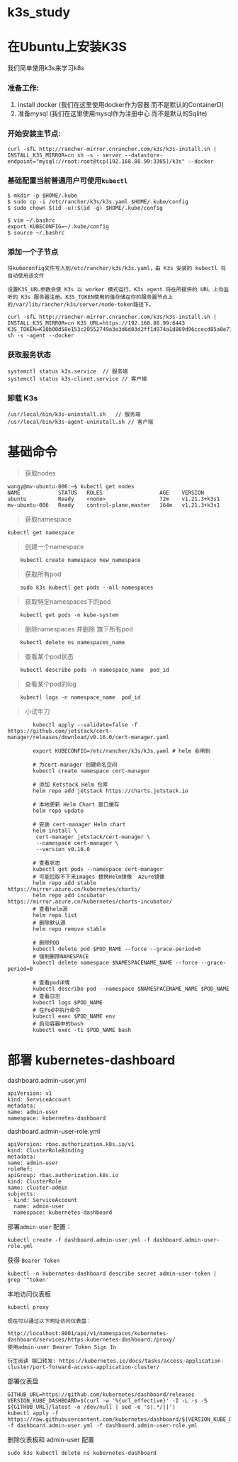 # k3s_study

# 在Ubuntu上安装K3S

我们简单使用k3s来学习k8s

### 准备工作:

1. install docker  (我们在这里使用docker作为容器 而不是默认的ContainerD)
2. 准备mysql  (我们在这里使用mysql作为注册中心 而不是默认的Sqlite)

### 开始安装主节点:

``` 
curl -sfL http://rancher-mirror.cnrancher.com/k3s/k3s-install.sh | INSTALL_K3S_MIRROR=cn sh -s - server --datastore-endpoint="mysql://root:root@tcp(192.168.88.99:3305)/k3s" --docker
```

### 基础配置当前普通用户可使用`kubectl`

``` 
$ mkdir -p $HOME/.kube
$ sudo cp -i /etc/rancher/k3s/k3s.yaml $HOME/.kube/config
$ sudo chown $(id -u):$(id -g) $HOME/.kube/config
 
$ vim ~/.bashrc
export KUBECONFIG=~/.kube/config
$ source ~/.bashrc
```

### 添加一个子节点

``` 
将kubeconfig文件写入到/etc/rancher/k3s/k3s.yaml，由 K3s 安装的 kubectl 将自动使用该文件

设置K3S_URL参数会使 K3s 以 worker 模式运行。K3s agent 将在所提供的 URL 上向监听的 K3s 服务器注册。K3S_TOKEN使用的值存储在你的服务器节点上的/var/lib/rancher/k3s/server/node-token路径下。

curl -sfL http://rancher-mirror.cnrancher.com/k3s/k3s-install.sh | INSTALL_K3S_MIRROR=cn K3S_URL=https://192.168.88.99:6443 K3S_TOKEN=K10b00d58e153c20552749a3e3d6d03d2ff1d974a1d869d96ccecd85a0e777a93b6::server:1984e3457e28d7e1869537fc1e725dc6 sh -s -agent --docker
```

### 获取服务状态

``` 
systemctl status k3s.service  // 服务端
systemctl status k3s-client.service // 客户端
```

### 卸载 K3s

``` 
/usr/local/bin/k3s-uninstall.sh   // 服务端
/usr/local/bin/k3s-agent-uninstall.sh // 客户端
```

# 基础命令

> 获取nodes

``` 
wangy@mv-ubuntu-006:~$ kubectl get nodes
NAME            STATUS   ROLES                  AGE    VERSION
ubuntu          Ready    <none>                 72m    v1.21.3+k3s1
mv-ubuntu-006   Ready    control-plane,master   164m   v1.21.3+k3s1
```

> 获取namespace

``` 
kubectl get namespace
```

> 创建一个namespace

``` 
    kubectl create namespace new_namespace
```

> 获取所有pod

``` 
    sudo k3s kubectl get pods --all-namespaces
```

> 获取特定namespaces下的pod

``` 
    kubectl get pods -n kube-system
```

> 删除namespaces 并删除 旗下所有pod

``` 
    kubectl delete ns namespaces_name
```

> 查看某个pod状态

``` 
    kubectl describe pods -n namespace_name  pod_id
```

> 查看某个pod的log

``` 
    kubectl logs -n namespace_name  pod_id
```

> 小试牛刀

``` 
        kubectl apply --validate=false -f https://github.com/jetstack/cert-manager/releases/download/v0.16.0/cert-manager.yaml
        
        export KUBECONFIG=/etc/rancher/k3s/k3s.yaml # helm 会用到

        # 为cert-manager 创建命名空间
        kubectl create namespace cert-manager
      
        # 添加 Ketstack Helm 仓库
        helm repo add jetstack https://charts.jetstack.io
      
        # 本地更新 Helm Chart 窗口缓存
        helm repo update
      
        # 安装 cert-manager Helm chart
        helm install \
         cert-manager jetstack/cert-manager \
         --namespace cert-manager \
         --version v0.16.0

        # 查看状态
        kubectl get pods --namespace cert-manager
        # 可能拉取不下来images 替换Helm镜像  Azure镜像
        helm repo add stable https://mirror.azure.cn/kubernetes/charts/
        helm repo add incubator https://mirror.azure.cn/kubernetes/charts-incubator/
        # 查看helm源
        helm repo list
        # 删除默认源
        helm repo remove stable

        # 删除POD
        kubectl delete pod $POD_NAME --force --grace-period=0
        # 强制删除NAMESPACE
        kubectl delete namespace $NAMESPACENAME_NAME --force --grace-period=0

        # 查看pod详情
        kubectl describe pod --namespace $NAMESPACENAME_NAME $POD_NAME
        # 查看日志
        kubectl logs $POD_NAME
        # 在Pod中执行命令
        kubectl exec $POD_NAME env
        # 启动容器中的bash
        kubectl exec -ti $POD_NAME bash
```

# 部署 kubernetes-dashboard

dashboard.admin-user.yml

``` 
apiVersion: v1
kind: ServiceAccount
metadata:
name: admin-user
namespace: kubernetes-dashboard
```

dashboard.admin-user-role.yml

``` 
apiVersion: rbac.authorization.k8s.io/v1
kind: ClusterRoleBinding
metadata:
name: admin-user
roleRef:
apiGroup: rbac.authorization.k8s.io
kind: ClusterRole
name: cluster-admin
subjects:
- kind: ServiceAccount
  name: admin-user
  namespace: kubernetes-dashboard
```

部署`admin-user` 配置：

`kubectl create -f dashboard.admin-user.yml -f dashboard.admin-user-role.yml`

获得 `Bearer Token`

`kubectl -n kubernetes-dashboard describe secret admin-user-token | grep '^token'`

本地访问仪表板

`kubectl proxy`

``` 
现在可以通过以下网址访问仪表盘：

http://localhost:8001/api/v1/namespaces/kubernetes-dashboard/services/https:kubernetes-dashboard:/proxy/
使用admin-user Bearer Token Sign In

衍生阅读 端口转发: https://kubernetes.io/docs/tasks/access-application-cluster/port-forward-access-application-cluster/
```

部署仪表盘

``` 
GITHUB_URL=https://github.com/kubernetes/dashboard/releases
VERSION_KUBE_DASHBOARD=$(curl -w '%{url_effective}' -I -L -s -S ${GITHUB_URL}/latest -o /dev/null | sed -e 's|.*/||')
kubectl apply -f https://raw.githubusercontent.com/kubernetes/dashboard/${VERSION_KUBE_DASHBOARD}/aio/deploy/recommended.yaml -f dashboard.admin-user.yml -f dashboard.admin-user-role.yml
```

删除仪表板和 admin-user 配置

``` 
sudo k3s kubectl delete ns kubernetes-dashboard
```

